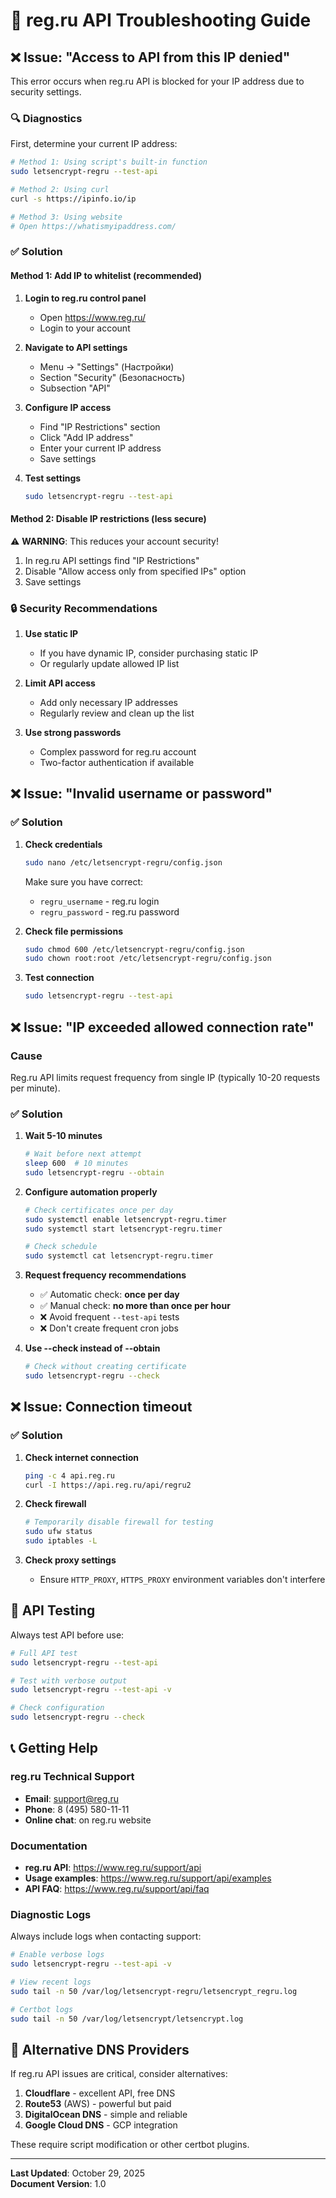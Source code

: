 # 🔧 reg.ru API Troubleshooting Guide

## ❌ Issue: "Access to API from this IP denied"

This error occurs when reg.ru API is blocked for your IP address due to security settings.

### 🔍 Diagnostics

First, determine your current IP address:

```bash
# Method 1: Using script's built-in function
sudo letsencrypt-regru --test-api

# Method 2: Using curl
curl -s https://ipinfo.io/ip

# Method 3: Using website
# Open https://whatismyipaddress.com/
```

### ✅ Solution

#### Method 1: Add IP to whitelist (recommended)

1. **Login to reg.ru control panel**
   - Open https://www.reg.ru/
   - Login to your account

2. **Navigate to API settings**
   - Menu → "Settings" (Настройки)
   - Section "Security" (Безопасность)
   - Subsection "API"

3. **Configure IP access**
   - Find "IP Restrictions" section
   - Click "Add IP address"
   - Enter your current IP address
   - Save settings

4. **Test settings**
   ```bash
   sudo letsencrypt-regru --test-api
   ```

#### Method 2: Disable IP restrictions (less secure)

⚠️ **WARNING**: This reduces your account security!

1. In reg.ru API settings find "IP Restrictions"
2. Disable "Allow access only from specified IPs" option
3. Save settings

### 🔒 Security Recommendations

1. **Use static IP**
   - If you have dynamic IP, consider purchasing static IP
   - Or regularly update allowed IP list

2. **Limit API access**
   - Add only necessary IP addresses
   - Regularly review and clean up the list

3. **Use strong passwords**
   - Complex password for reg.ru account
   - Two-factor authentication if available

## ❌ Issue: "Invalid username or password"

### ✅ Solution

1. **Check credentials**
   ```bash
   sudo nano /etc/letsencrypt-regru/config.json
   ```
   
   Make sure you have correct:
   - `regru_username` - reg.ru login
   - `regru_password` - reg.ru password

2. **Check file permissions**
   ```bash
   sudo chmod 600 /etc/letsencrypt-regru/config.json
   sudo chown root:root /etc/letsencrypt-regru/config.json
   ```

3. **Test connection**
   ```bash
   sudo letsencrypt-regru --test-api
   ```

## ❌ Issue: "IP exceeded allowed connection rate"

### Cause
Reg.ru API limits request frequency from single IP (typically 10-20 requests per minute).

### ✅ Solution

1. **Wait 5-10 minutes**
   ```bash
   # Wait before next attempt
   sleep 600  # 10 minutes
   sudo letsencrypt-regru --obtain
   ```

2. **Configure automation properly**
   ```bash
   # Check certificates once per day
   sudo systemctl enable letsencrypt-regru.timer
   sudo systemctl start letsencrypt-regru.timer
   
   # Check schedule
   sudo systemctl cat letsencrypt-regru.timer
   ```

3. **Request frequency recommendations**
   - ✅ Automatic check: **once per day**
   - ✅ Manual check: **no more than once per hour**
   - ❌ Avoid frequent `--test-api` tests
   - ❌ Don't create frequent cron jobs

4. **Use --check instead of --obtain**
   ```bash
   # Check without creating certificate
   sudo letsencrypt-regru --check
   ```

## ❌ Issue: Connection timeout

### ✅ Solution

1. **Check internet connection**
   ```bash
   ping -c 4 api.reg.ru
   curl -I https://api.reg.ru/api/regru2
   ```

2. **Check firewall**
   ```bash
   # Temporarily disable firewall for testing
   sudo ufw status
   sudo iptables -L
   ```

3. **Check proxy settings**
   - Ensure `HTTP_PROXY`, `HTTPS_PROXY` environment variables don't interfere

## 🧪 API Testing

Always test API before use:

```bash
# Full API test
sudo letsencrypt-regru --test-api

# Test with verbose output
sudo letsencrypt-regru --test-api -v

# Check configuration
sudo letsencrypt-regru --check
```

## 📞 Getting Help

### reg.ru Technical Support

- **Email**: support@reg.ru
- **Phone**: 8 (495) 580-11-11
- **Online chat**: on reg.ru website

### Documentation

- **reg.ru API**: https://www.reg.ru/support/api
- **Usage examples**: https://www.reg.ru/support/api/examples
- **API FAQ**: https://www.reg.ru/support/api/faq

### Diagnostic Logs

Always include logs when contacting support:

```bash
# Enable verbose logs
sudo letsencrypt-regru --test-api -v

# View recent logs
sudo tail -n 50 /var/log/letsencrypt-regru/letsencrypt_regru.log

# Certbot logs
sudo tail -n 50 /var/log/letsencrypt/letsencrypt.log
```

## 🔄 Alternative DNS Providers

If reg.ru API issues are critical, consider alternatives:

1. **Cloudflare** - excellent API, free DNS
2. **Route53** (AWS) - powerful but paid
3. **DigitalOcean DNS** - simple and reliable
4. **Google Cloud DNS** - GCP integration

These require script modification or other certbot plugins.

---

**Last Updated**: October 29, 2025  
**Document Version**: 1.0